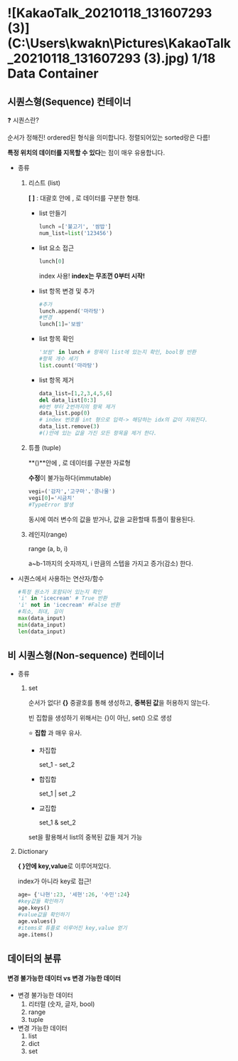 # ![KakaoTalk_20210118_131607293 (3)](C:\Users\kwakn\Pictures\KakaoTalk_20210118_131607293 (3).jpg) 1/18 Data Container

## 시퀀스형(Sequence) 컨테이너

:question: 시퀀스란?

순서가 정해진! ordered된 형식을 의미합니다. 정렬되어있는 sorted랑은 다름!

**특정 위치의 데이터를 지목할 수 있다**는 점이 매우 유용합니다.

- 종류

  1. 리스트 (list)

     **[ ]** : 대괄호 안에 , 로 데이터를 구분한 형태.

     - list 만들기

       ```python
       lunch =['불고기', '쌈밥']
       num_list=list('123456')
       ```

     - list 요소 접근

       ```python
       lunch[0]
       ```

       index 사용! **index는 무조껀 0부터 시작!**

     - list 항목 변경 및 추가

       ```python
       #추가
       lunch.append('마라탕')
       #변경
       lunch[1]='보쌈'
       ```

     - list 항목 확인

       ```python
       '보쌈' in lunch # 항목이 list에 있는지 확인, bool형 반환
       #항목 개수 세기
       list.count('마라탕')
       ```

     - list 항목 제거

       ```python
       data_list=[1,2,3,4,5,6]
       del data_list[0:3]
       #0번 부터 2번까지의 항목 제거
       data_list.pop(0)
       # index 번호를 int 형으로 입력-> 해당하는 idx의 값이 지워진다.
       data_list.remove(3)
       #()안에 있는 값을 가진 모든 항목을 제거 한다.
       ```

  2. 튜플 (tuple)

     **()**안에 , 로 데이터를 구분한 자료형

     **수정**이 불가능하다(immutable) 

     ```python
     vegi=('감자','고구마'.'콩나물')
     vegi[0]='시금치'
     #TypeError 발생
     ```

     

     동시에 여러 변수의 값을 받거나, 값을 교환할때 튜플이 활용된다.

  3. 레인지(range)

     range (a, b, i) 

     a~b-1까지의 숫자까지, i 만큼의 스텝을 가지고 증가(감소) 한다.

- 시퀀스에서 사용하는 연산자/함수

  ```python
  #특정 원소가 포함되어 있는지 확인
  'i' in 'icecream' # True 반환
  'i' not in 'icecream' #False 반환
  #최소, 최대, 길이
  max(data_input)
  min(data_input)
  len(data_input)
  ```

  

## 비 시퀀스형(Non-sequence) 컨테이너

- 종류

  1. set

     순서가 없다! **{}** 중괄호를 통해 생성하고, **중복된 값**을 허용하지 않는다.

     빈 집합을 생성하기 위해서는 {}이 아닌, set() 으로 생성

     :star: **집합** 과 매우 유사.

     - 차집합

       set_1 - set_2

     - 합집합

       set_1 | set _2

     - 교집합

       set_1 & set_2

     set을 활용해서 list의 중복된 값들 제거 가능



2. Dictionary

   **{ }안에 key,value**로 이루어져있다.

   index가 아니라 key로 접근!

   ```python
   age= {'나현':23, '세현':26, '수민':24}
   #key값들 확인하기
   age.keys()
   #value값을 확인하기
   age.values()
   #items로 튜플로 이루어진 key,value 얻기
   age.items()
   ```

   

## 데이터의 분류

#### 변경 불가능한 데이터 vs 변경 가능한 데이터

- 변경 불가능한 데이터
  1. 리터럴 (숫자, 글자, bool)
  2. range
  3. tuple
- 변경 가능한 데이터
  1. list
  2. dict
  3. set